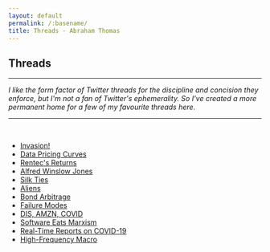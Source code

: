 ```yaml
---
layout: default
permalink: /:basename/
title: Threads · Abraham Thomas
---
```


## Threads

----

*I like the form factor of Twitter threads for the discipline and concision they enforce, but I'm not a fan of Twitter's ephemerality.  So I've created a more permanent home for a few of my favourite threads here.*

----

<br/>

* [Invasion!](/invasion)
* [Data Pricing Curves](/data-pricing-curves)
* [Rentec's Returns](/rentecs-returns)
* [Alfred Winslow Jones](../alfred-winslow-jones)  
* [Silk Ties](../silk-ties)  
* [Aliens](../aliens)  
* [Bond Arbitrage](../bond-arbitrage)  
* [Failure Modes](../failure-modes)  
* [DIS, AMZN, COVID](../amazon-disney-covid)
* [Software Eats Marxism](../software-eats-marxism)  
* [Real-Time Reports on COVID-19](/covid-19-and-the-economy)
* [High-Frequency Macro](/covid-19-and-high-frequency-macro)

